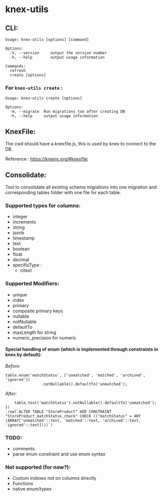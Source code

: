 # knex-utils

## CLI:

```
Usage: knex-utils [options] [command]

Options:
  -V, --version     output the version number
  -h, --help        output usage information

Commands:
  refresh
  create [options]
```

### For `knex-utils create` :
```
Usage: knex-utils create [options]

Options:
  -m, --migrate  Run migrations too after creating DB
  -h, --help     output usage information
```


## KnexFile:

The cwd should have a knexfile.js, this is used by knex to connect to the DB.

Reference : https://knexjs.org/#knexfile


## Consolidate:

Tool to consolidate all existing schema migrations into one migration and corresponding tables folder with one file for each table.

### Supported types for columns:

- integer
- increments
- string
- jsonb
- timestamp
- text
- boolean
- float
- decimal
- specificType :
	- citext

### Supported Modifiers:

- unique
- index
- primary
- composite primary keys
- nullable
- notNullable
- defaultTo
- maxLength for string
- numeric_precision for numeric

#### Special handling of enum (which is implemented through constraints in knex by default):

*Before:*
```
table.enum('matchStatus', ['unmatched', 'matched', 'archived', 'ignored'])
				.notNullable().defaultTo('unmatched');
```

*After:*
```
 	table.text('matchStatus').notNullable().defaultTo('unmatched');
})
.raw(`ALTER TABLE "StoreProduct" ADD CONSTRAINT "StoreProduct_matchStatus_check" CHECK (("matchStatus" = ANY (ARRAY['unmatched'::text, 'matched'::text, 'archived'::text, 'ignored'::text])))`)
```
		
### TODO: 

- comments
- parse enum constraint and use enum syntax

### Not supported (for now?):
- Custom indexes not on columns directly
- Functions
- native enum/types
